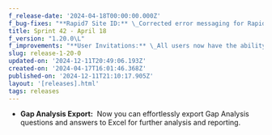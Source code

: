 ```yaml
---
f_release-date: '2024-04-18T00:00:00.000Z'
f_bug-fixes: "**Rapid7 Site ID:** \_Corrected error messaging for Rapid7 site IDs, ensuring accurate troubleshooting and integration.\n\n**Consulting Hours Calculation:** \_Fixed a bug in the Engineering dashboard that was causing inaccuracies in consulting hours calculation.\n\n**Technical Information:** \_Resolved an issue that was blocking the creation of IP ranges and wireless networks in Technical Information."
title: Sprint 42 - April 18
f_version: "1.20.0\L"
f_improvements: "**User Invitations:** \_All users now have the ability to invite others to the Trust Portal, enhancing collaboration and user management.\n\n**Remediation Tracker Note Field:** \_Added a Note field for all remediations in the Remediation Tracker page, enabling better documentation and tracking.\n\n**License Management Tool Display:** \_Predefined tools names are now displayed in License Management, providing clearer insights into tool usage.\n\n**Risk Management IP Display:** \_Improved the display of IP ranges on the Risk Management page, especially when risks involve multiple assets.\n\n**Security Framework Icon Size:** \_Increased the size of Security Framework icon images on the Dashboard for improved visibility and usability.\n\n**Pagination Enhancement:** \_Moved the pagination component to the bottom of all pages, enhancing navigation and user experience.\n\n**Login Page Password Rules:** \_Updated the sign-up page to display password rules when the password field is in focus, ensuring users meet security requirements."
slug: release-1-20-0
updated-on: '2024-12-11T20:49:06.193Z'
created-on: '2024-04-17T16:01:46.368Z'
published-on: '2024-12-11T21:10:17.905Z'
layout: '[releases].html'
tags: releases
---
```


*   **Gap Analysis Export:**  Now you can effortlessly export Gap Analysis questions and answers to Excel for further analysis and reporting.
